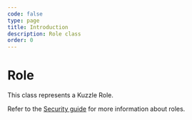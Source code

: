 ```yaml
---
code: false
type: page
title: Introduction
description: Role class
order: 0
---
```


# Role

This class represents a Kuzzle Role.

Refer to the [Security guide](/core/2/guides/essentials/security#defining-roles) for more information about roles.